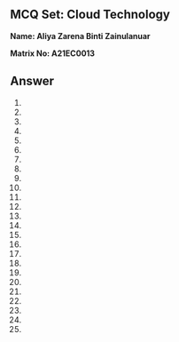 ## MCQ Set: Cloud Technology

**Name: Aliya Zarena Binti Zainulanuar**

**Matrix No: A21EC0013**

## Answer
1.
2.
3.
4.
5.
6.
7.
8.
9.
10.
11.
12.
13.
14.
15.
16.
17.
18.
19.
20.
21.
22.
23.
24.
25.
